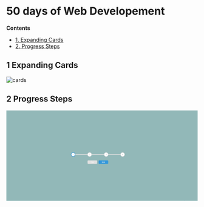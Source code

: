 # 50 days of Web Developement


**Contents**

- [1. Expanding Cards](1-expanding-cards)
- [2. Progress Steps](2-progress-steps)




## 1 Expanding Cards

![cards](./Expanding_cards/expandingecards.gif)

## 2 Progress Steps

![steps](./Progress_Steps/ProgressSteps.gif)
